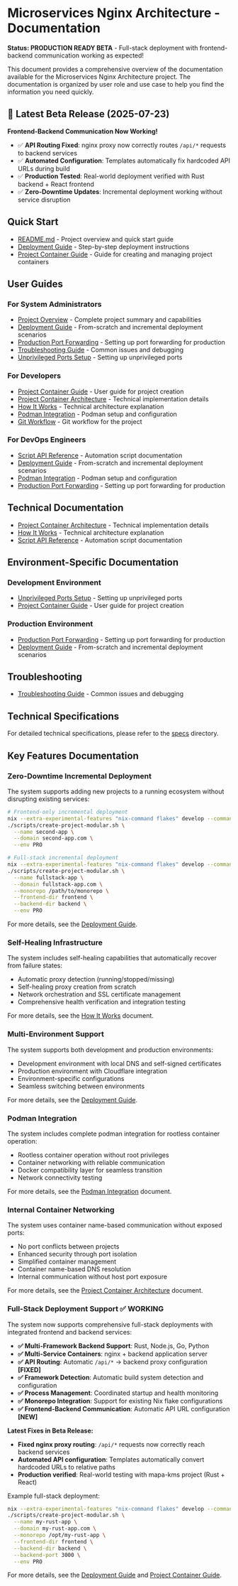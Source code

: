 # Microservices Nginx Architecture - Documentation

**Status: PRODUCTION READY BETA** - Full-stack deployment with frontend-backend communication working as expected!

This document provides a comprehensive overview of the documentation available for the Microservices Nginx Architecture project. The documentation is organized by user role and use case to help you find the information you need quickly.

## 🎉 Latest Beta Release (2025-07-23)

**Frontend-Backend Communication Now Working!**
- ✅ **API Routing Fixed**: nginx proxy now correctly routes `/api/*` requests to backend services
- ✅ **Automated Configuration**: Templates automatically fix hardcoded API URLs during build
- ✅ **Production Tested**: Real-world deployment verified with Rust backend + React frontend
- ✅ **Zero-Downtime Updates**: Incremental deployment working without service disruption

## Quick Start

- [README.md](../README.md) - Project overview and quick start guide
- [Deployment Guide](deployment-guide.md) - Step-by-step deployment instructions
- [Project Container Guide](project-container-guide.md) - Guide for creating and managing project containers

## User Guides

### For System Administrators

- [Project Overview](project-overview.md) - Complete project summary and capabilities
- [Deployment Guide](deployment-guide.md) - From-scratch and incremental deployment scenarios
- [Production Port Forwarding](production-port-forwarding.md) - Setting up port forwarding for production
- [Troubleshooting Guide](troubleshooting-guide.md) - Common issues and debugging
- [Unprivileged Ports Setup](unprivileged-ports-setup.md) - Setting up unprivileged ports

### For Developers

- [Project Container Guide](project-container-guide.md) - User guide for project creation
- [Project Container Architecture](project-container-architecture.md) - Technical implementation details
- [How It Works](how-it-works.md) - Technical architecture explanation
- [Podman Integration](podman-integration.md) - Podman setup and configuration
- [Git Workflow](git-workflow.md) - Git workflow for the project

### For DevOps Engineers

- [Script API Reference](script-api-reference.md) - Automation script documentation
- [Deployment Guide](deployment-guide.md) - From-scratch and incremental deployment scenarios
- [Podman Integration](podman-integration.md) - Podman setup and configuration
- [Production Port Forwarding](production-port-forwarding.md) - Setting up port forwarding for production

## Technical Documentation

- [Project Container Architecture](project-container-architecture.md) - Technical implementation details
- [How It Works](how-it-works.md) - Technical architecture explanation
- [Script API Reference](script-api-reference.md) - Automation script documentation

## Environment-Specific Documentation

### Development Environment

- [Unprivileged Ports Setup](unprivileged-ports-setup.md) - Setting up unprivileged ports
- [Project Container Guide](project-container-guide.md) - User guide for project creation

### Production Environment

- [Production Port Forwarding](production-port-forwarding.md) - Setting up port forwarding for production
- [Deployment Guide](deployment-guide.md) - From-scratch and incremental deployment scenarios

## Troubleshooting

- [Troubleshooting Guide](troubleshooting-guide.md) - Common issues and debugging

## Technical Specifications

For detailed technical specifications, please refer to the [specs](../specs/SPECS.md) directory.

## Key Features Documentation

### Zero-Downtime Incremental Deployment

The system supports adding new projects to a running ecosystem without disrupting existing services:

```bash
# Frontend-only incremental deployment
nix --extra-experimental-features "nix-command flakes" develop --command \
./scripts/create-project-modular.sh \
  --name second-app \
  --domain second-app.com \
  --env PRO

# Full-stack incremental deployment
nix --extra-experimental-features "nix-command flakes" develop --command \
./scripts/create-project-modular.sh \
  --name fullstack-app \
  --domain fullstack-app.com \
  --monorepo /path/to/monorepo \
  --frontend-dir frontend \
  --backend-dir backend \
  --env PRO
```

For more details, see the [Deployment Guide](deployment-guide.md).

### Self-Healing Infrastructure

The system includes self-healing capabilities that automatically recover from failure states:

- Automatic proxy detection (running/stopped/missing)
- Self-healing proxy creation from scratch
- Network orchestration and SSL certificate management
- Comprehensive health verification and integration testing

For more details, see the [How It Works](how-it-works.md) document.

### Multi-Environment Support

The system supports both development and production environments:

- Development environment with local DNS and self-signed certificates
- Production environment with Cloudflare integration
- Environment-specific configurations
- Seamless switching between environments

For more details, see the [Deployment Guide](deployment-guide.md).

### Podman Integration

The system includes complete podman integration for rootless container operation:

- Rootless container operation without root privileges
- Container networking with reliable communication
- Docker compatibility layer for seamless transition
- Network connectivity testing

For more details, see the [Podman Integration](podman-integration.md) document.

### Internal Container Networking

The system uses container name-based communication without exposed ports:

- No port conflicts between projects
- Enhanced security through port isolation
- Simplified container management
- Container name-based DNS resolution
- Internal communication without host port exposure

For more details, see the [Project Container Architecture](project-container-architecture.md) document.

### Full-Stack Deployment Support ✅ WORKING

The system now supports comprehensive full-stack deployments with integrated frontend and backend services:

- **✅ Multi-Framework Backend Support**: Rust, Node.js, Go, Python
- **✅ Multi-Service Containers**: nginx + backend application server
- **✅ API Routing**: Automatic `/api/*` → backend proxy configuration **[FIXED]**
- **✅ Framework Detection**: Automatic build system detection and configuration
- **✅ Process Management**: Coordinated startup and health monitoring
- **✅ Monorepo Integration**: Support for existing Nix flake configurations
- **✅ Frontend-Backend Communication**: Automatic API URL configuration **[NEW]**

**Latest Fixes in Beta Release:**
- **Fixed nginx proxy routing**: `/api/*` requests now correctly reach backend services
- **Automated API configuration**: Templates automatically convert hardcoded URLs to relative paths
- **Production verified**: Real-world testing with mapa-kms project (Rust + React)

Example full-stack deployment:
```bash
nix --extra-experimental-features "nix-command flakes" develop --command \
./scripts/create-project-modular.sh \
  --name my-rust-app \
  --domain my-rust-app.com \
  --monorepo /opt/my-rust-app \
  --frontend-dir frontend \
  --backend-dir backend \
  --backend-port 3000 \
  --env PRO
```

For more details, see the [Deployment Guide](deployment-guide.md) and [Project Container Guide](project-container-guide.md). 